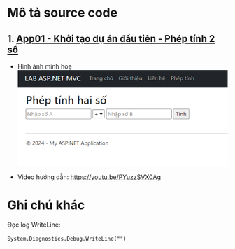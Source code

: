 # Mô tả source code
## 1. [App01 - Khởi tạo dự án đầu tiên - Phép tính 2 số](https://github.com/Cuongyd196/lab-aspnet-mvc/tree/main/App01)

- Hình ảnh minh hoạ
![App01](./App01/Content/images/Pheptinh.png)

- Video hướng dẫn: 
https://youtu.be/PYuzzSVX0Ag


# Ghi chú khác
Đọc log WriteLine:

```System.Diagnostics.Debug.WriteLine("")```


